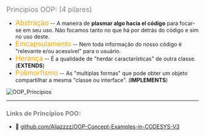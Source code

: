 
<span style="color:grey"><font size="4">
Principios OOP: (4 pilares)
</font></span>


- <span style="color:orange"><font size="4">Abstração</font></span> -- A maneira de **plasmar algo hacia el código** para focar-se em seu uso. Não focamos tanto no que há por detrás do código e sim no uso deste.
- <span style="color:orange"><font size="4">Emcapsulamento</font></span> -- Nem toda informação do nosso código é "relevante e/ou acessível" para o usuário.
- <span style="color:orange"><font size="4">Herança</font></span> -- É a qualidade de "herdar caractarísticas" de outra classe. (**EXTENDS**)
- <span style="color:orange"><font size="4">Polimorfismo</font></span> -- As "multiplas formas" que pode obter um objeto compartilhar a mesma "classe ou interface". (**IMPLEMENTS**) 


![OOP_Principios](../imagenes/OOP_basic_principles.jpeg)

***
### <span style="color:grey">Links de Princípios POO:</span>
- 🔗 [github.com/Aliazzzz/OOP-Concept-Examples-in-CODESYS-V3](https://github.com/Aliazzzz/OOP-Concept-Examples-in-CODESYS-V3)
